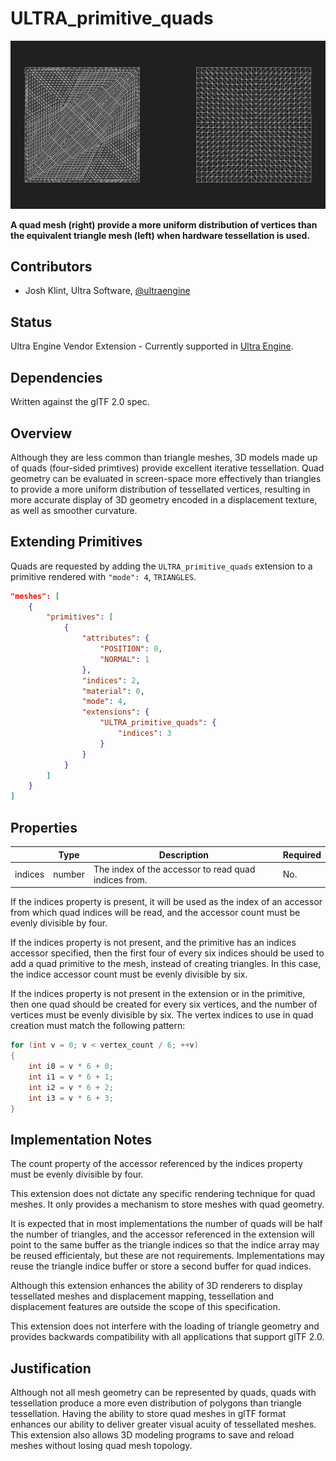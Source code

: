 # ULTRA_primitive_quads

![](figures/tess_compare.png)

**A quad mesh (right) provide a more uniform distribution of vertices than the equivalent triangle mesh (left) when hardware tessellation is used.**

## Contributors

- Josh Klint, Ultra Software, [@ultraengine](https://github.com/ultraengine)

## Status

Ultra Engine Vendor Extension - Currently supported in [Ultra Engine](https://www.ultraengine.com).

## Dependencies

Written against the glTF 2.0 spec.

## Overview

Although they are less common than triangle meshes, 3D models made up of quads (four-sided primtives) provide excellent iterative tessellation. Quad geometry can be evaluated in screen-space more effectively than triangles to provide a more uniform distribution of tessellated vertices, resulting in more accurate display of 3D geometry encoded in a displacement texture, as well as smoother curvature.

## Extending Primitives

Quads are requested by adding the `ULTRA_primitive_quads` extension to a primitive rendered with `"mode": 4`, `TRIANGLES`.

```json
"meshes": [
    {
        "primitives": [
            {
                "attributes": {
                    "POSITION": 0,
                    "NORMAL": 1
                },
                "indices": 2,
                "material": 0,
                "mode": 4,
                "extensions": {
                    "ULTRA_primitive_quads": {
                        "indices": 3
                    }
                }
            }
        ]
    }
]
```

## Properties

| | Type | Description | Required |
|---|---|---|---|
| indices | number | The index of the accessor to read quad indices from. | No. |

If the indices property is present, it will be used as the index of an accessor from which quad indices will be read, and the accessor count must be evenly divisible by four.

If the indices property is not present, and the primitive has an indices accessor specified, then the first four of every six indices should be used to add a quad primitive to the mesh, instead of creating triangles. In this case, the indice accessor count must be evenly divisible by six.

If the indices property is not present in the extension or in the primitive, then one quad should be created for every six vertices, and the number of vertices must be evenly divisible by six. The vertex indices to use in quad creation must match the following pattern:
```c++
for (int v = 0; v < vertex_count / 6; ++v)
{
    int i0 = v * 6 + 0;
    int i1 = v * 6 + 1;
    int i2 = v * 6 + 2;
    int i3 = v * 6 + 3;
}
```

## Implementation Notes

The count property of the accessor referenced by the indices property must be evenly divisible by four.

This extension does not dictate any specific rendering technique for quad meshes. It only provides a mechanism to store meshes with quad geometry.

It is expected that in most implementations the number of quads will be half the number of triangles, and the accessor referenced in the extension will point to the same buffer as the triangle indices so that the indice array may be reused efficientaly, but these are not requirements. Implementations may reuse the triangle indice buffer or store a second buffer for quad indices.

Although this extension enhances the ability of 3D renderers to display tessellated meshes and displacement mapping, tessellation and displacement features are outside the scope of this specification.

This extension does not interfere with the loading of triangle geometry and provides backwards compatibility with all applications that support glTF 2.0.

## Justification

Although not all mesh geometry can be represented by quads, quads with tessellation produce a more even distribution of polygons than triangle tessellation. Having the ability to store quad meshes in glTF format enhances our ability to deliver greater visual acuity of tessellated meshes. This extension also allows 3D modeling programs to save and reload meshes without losing quad mesh topology.
